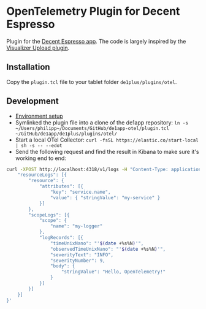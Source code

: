 # OpenTelemetry Plugin for Decent Espresso

Plugin for the [Decent Espresso app](https://github.com/decentespresso/de1app). The code is largely inspired by the [Visualizer Upload plugin](https://github.com/decentespresso/de1app/blob/main/de1plus/plugins/visualizer_upload/plugin.tcl).


## Installation

Copy the `plugin.tcl` file to your tablet folder `de1plus/plugins/otel`.



## Development

* [Environment setup](https://github.com/decentespresso/de1app/blob/main/documentation/de1_app_plugin_development_overview.md#set-up-your-development-environment)
* Symlinked the plugin file into a clone of the de1app repository: `ln -s ~/Users/philipp~/Documents/GitHub/de1app-otel/plugin.tcl
~/GitHub/de1app/de1plus/plugins/otel/`
* Start a local OTel Collector: `curl -fsSL https://elastic.co/start-local | sh -s -- --edot`
* Send the following request and find the result in Kibana to make sure it's working end to end:

```sh
curl -XPOST http://localhost:4318/v1/logs -H "Content-Type: application/json" -d '{
    "resourceLogs": [{
        "resource": {
            "attributes": [{
                "key": "service.name",
                "value": { "stringValue": "my-service" }
            }]
        },
        "scopeLogs": [{
            "scope": {
                "name": "my-logger"
            },
            "logRecords": [{
                "timeUnixNano": "'$(date +%s%N)'",
                "observedTimeUnixNano": "'$(date +%s%N)'",
                "severityText": "INFO",
                "severityNumber": 9,
                "body": {
                    "stringValue": "Hello, OpenTelemetry!"
                }
            }]
        }]
    }]
}'
```
